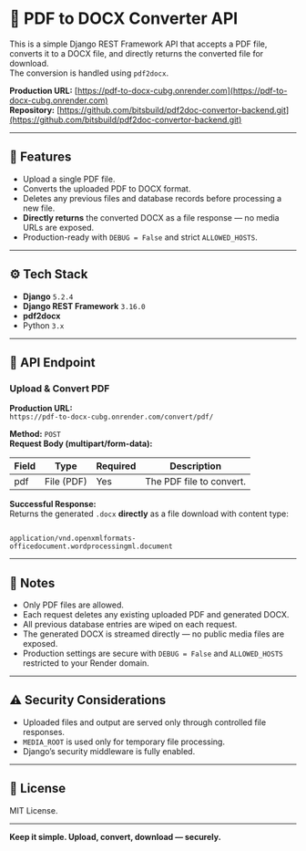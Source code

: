 # 📄 PDF to DOCX Converter API

This is a simple Django REST Framework API that accepts a PDF file, converts it to a DOCX file, and directly returns the converted file for download.  
The conversion is handled using `pdf2docx`.

**Production URL:** [https://pdf-to-docx-cubg.onrender.com](https://pdf-to-docx-cubg.onrender.com)  
**Repository:** [https://github.com/bitsbuild/pdf2doc-convertor-backend.git](https://github.com/bitsbuild/pdf2doc-convertor-backend.git)

---

## 🚀 Features

- Upload a single PDF file.
- Converts the uploaded PDF to DOCX format.
- Deletes any previous files and database records before processing a new file.
- **Directly returns** the converted DOCX as a file response — no media URLs are exposed.
- Production-ready with `DEBUG = False` and strict `ALLOWED_HOSTS`.

---

## ⚙️ Tech Stack

- **Django** `5.2.4`
- **Django REST Framework** `3.16.0`
- **pdf2docx**
- Python `3.x`

---

## 🧩 API Endpoint

### Upload & Convert PDF

**Production URL:**  
`https://pdf-to-docx-cubg.onrender.com/convert/pdf/`

**Method:** `POST`  
**Request Body (multipart/form-data):**

| Field | Type | Required | Description |
|-------|------|----------|-------------|
| pdf   | File (PDF) | Yes | The PDF file to convert. |

**Successful Response:**  
Returns the generated `.docx` **directly** as a file download with content type:  
```

application/vnd.openxmlformats-officedocument.wordprocessingml.document

```

---

## 📌 Notes

* Only PDF files are allowed.
* Each request deletes any existing uploaded PDF and generated DOCX.
* All previous database entries are wiped on each request.
* The generated DOCX is streamed directly — no public media files are exposed.
* Production settings are secure with `DEBUG = False` and `ALLOWED_HOSTS` restricted to your Render domain.

---

## ⚠️ Security Considerations

* Uploaded files and output are served only through controlled file responses.
* `MEDIA_ROOT` is used only for temporary file processing.
* Django’s security middleware is fully enabled.

---

## 📃 License

MIT License.

---

**Keep it simple. Upload, convert, download — securely.**
